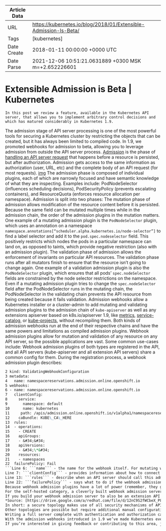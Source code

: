 |             Article Data             ||
| ----------------- | ----------------- |
| URL               | https://kubernetes.io/blog/2018/01/Extensible-Admission-Is-Beta/        |
| Tags              | [kubernetes]       |
| Date Create       | 2018-01-11 00:00:00 &#43;0000 UTC |
| Date Parse        | 2021-12-06 10:51:21.0631889 &#43;0300 MSK m=&#43;2.652226601  |

# Extensible Admission is Beta | Kubernetes

	
	
	
	
	In this post we review a feature, available in the Kubernetes API server, that allows you to implement arbitrary control decisions and which has matured considerably in Kubernetes 1.9.
The admission stage of API server processing is one of the most powerful tools for securing a Kubernetes cluster by restricting the objects that can be created, but it has always been limited to compiled code. In 1.9, we promoted webhooks for admission to beta, allowing you to leverage admission from outside the API server process.
[Admission](/docs/reference/access-authn-authz/admission-controllers/#what-are-they) is the phase of [handling an API server request](https://blog.openshift.com/kubernetes-deep-dive-api-server-part-1/) that happens before a resource is persisted, but after authorization. Admission gets access to the same information as authorization (user, URL, etc) and the complete body of an API request (for most requests).
[img](https://2.bp.blogspot.com/-p8WGg2BATsY/WlfywbD_tAI/AAAAAAAAAJw/mDqZV0dB4_Y0gXXQp_1tQ7CtMRSd6lHVwCK4BGAYYCw/s1600/Screen%2BShot%2B2018-01-11%2Bat%2B3.22.07%2BPM.png)
The admission phase is composed of individual plugins, each of which are narrowly focused and have semantic knowledge of what they are inspecting. Examples include: PodNodeSelector (influences scheduling decisions), PodSecurityPolicy (prevents escalating containers), and ResourceQuota (enforces resource allocation per namespace).
Admission is split into two phases:
The mutation phase of admission allows modification of the resource content before it is persisted. Because the same field can be mutated multiple times while in the admission chain, the order of the admission plugins in the mutation matters.
One example of a mutating admission plugin is the ```PodNodeSelector``` plugin, which uses an annotation on a namespace ```namespace.annotations[“scheduler.alpha.kubernetes.io/node-selector”]``` to find a label selector and add it to the ```pod.spec.nodeselector``` field. This positively restricts which nodes the pods in a particular namespace can land on, as opposed to taints, which provide negative restriction (also with an admission plugin).
The validation phase of admission allows the enforcement of invariants on particular API resources. The validation phase runs after all mutators finish to ensure that the resource isn’t going to change again.
One example of a validation admission plugin is also the ```PodNodeSelector``` plugin, which ensures that all pods’ ```spec.nodeSelector``` fields are constrained by the node selector restrictions on the namespace. Even if a mutating admission plugin tries to change the ```spec.nodeSelector``` field after the PodNodeSelector runs in the mutating chain, the PodNodeSelector in the validating chain prevents the API resource from being created because it fails validation.
Admission webhooks allow a Kubernetes installer or a cluster-admin to add mutating and validating admission plugins to the admission chain of ```kube-apiserver``` as well as any extensions apiserver based on k8s.io/apiserver 1.9, like [metrics](https://github.com/kubernetes/metrics), [service-catalog](https://github.com/kubernetes-incubator/service-catalog), or [kube-projects](https://github.com/openshift/kube-projects), without recompiling them. Both kinds of admission webhooks run at the end of their respective chains and have the same powers and limitations as compiled admission plugins.
Webhook admission plugins allow for mutation and validation of any resource on any API server, so the possible applications are vast. Some common use-cases include:
Webhook admission plugins of both types are registered in the API, and all API servers (kube-apiserver and all extension API servers) share a common config for them. During the registration process, a webhook admission plugin describes:
```1 apiVersion: admissionregistration.k8s.io/v1beta1  
2 kind: ValidatingWebhookConfiguration  
3 metadata:  
4   name: namespacereservations.admission.online.openshift.io  
5 webhooks:  
6 - name: namespacereservations.admission.online.openshift.io  
7   clientConfig:  
8     service:  
9       namespace: default  
10      name: kubernetes  
11     path: /apis/admission.online.openshift.io/v1alpha1/namespacereservations  
12    caBundle: KUBE\_CA\_HERE  
13  rules:  
14  - operations:  
15    - CREATE  
16    apiGroups:  
17    - &#34;&#34;  
18    apiVersions:  
19    - &#34;\*&#34;  
20    resources:  
21    - namespaces  
22  failurePolicy: Fail
```Line 6: ```name``` - the name for the webhook itself. For mutating webhooks, these are sorted to provide ordering.
Line 7: ```clientConfig``` - provides information about how to connect to, trust, and send data to the webhook admission server.
Line 13: ```rules``` - describe when an API server should call this admission plugin. In this case, only for creates of namespaces. You can specify any resource here so specifying creates of ```serviceinstances.servicecatalog.k8s.io``` is also legal.
Line 22: ```failurePolicy``` - says what to do if the webhook admission server is unavailable. Choices are “Ignore” (fail open) or “Fail” (fail closed). Failing open makes for unpredictable behavior for all clients.
Because webhook admission plugins have a lot of power (remember, they get to see the API resource content of any request sent to them and might modify them for mutating plugins), it is important to consider:
For the self-hosted category, a cleverly built webhook admission server and topology can take advantage of the safe defaulting built into the admission plugin and have a secure, portable, zero-config topology that works from any API server.
If you build your webhook admission server to also be an extension API server, it becomes possible to aggregate it as a normal API server. This has a number of advantages:
*Source: [https://drive.google.com/a/redhat.com/file/d/12nC9S2fWCbeX_P8nrmL6NgOSIha4HDNp](https://drive.google.com/a/redhat.com/file/d/12nC9S2fWCbeX_P8nrmL6NgOSIha4HDNp)*
In short: a secure topology makes use of all security mechanisms of API server aggregation and additionally requires no additional configuration.
Other topologies are possible but require additional manual configuration as well as a lot of effort to create a secure setup, especially when extension API servers like service catalog come into play. The topology above is zero-config and portable to every Kubernetes cluster.
Writing a full server complete with authentication and authorization can be intimidating. To make it easier, there are projects based on Kubernetes 1.9 that provide a library for building your webhook admission server in 200 lines or less. Take a look at the [generic-admission-apiserver](https://github.com/openshift/generic-admission-server) and the [kubernetes-namespace-reservation](https://github.com/openshift/kubernetes-namespace-reservation) projects for the library and an example of how to build your own secure and portable webhook admission server.
With the admission webhooks introduced in 1.9 we’ve made Kubernetes even more adaptable to your needs. We hope this work, driven by both Red Hat and Google, will enable many more workloads and support ecosystem components. (Istio is one example.) Now is a good time to give it a try!
If you’re interested in giving feedback or contributing to this area, join us in the [SIG API machinery](https://github.com/kubernetes/community/tree/master/sig-api-machinery).


	

	


